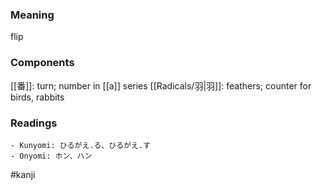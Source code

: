 ### Meaning

flip

### Components

[[番]]: turn; number in [[a]] series [[Radicals/羽|羽]]: feathers; counter for birds, rabbits

### Readings

```
- Kunyomi: ひるがえ.る、ひるがえ.す
- Onyomi: ホン、ハン
```

#kanji
